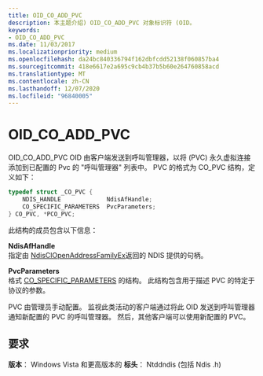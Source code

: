 ```yaml
---
title: OID_CO_ADD_PVC
description: 本主题介绍) OID_CO_ADD_PVC 对象标识符 (OID。
keywords:
- OID_CO_ADD_PVC
ms.date: 11/03/2017
ms.localizationpriority: medium
ms.openlocfilehash: da24bc840336794f162dbfcdd52138f060857ba4
ms.sourcegitcommit: 418e6617e2a695c9cb4b37b5b60e264760858acd
ms.translationtype: MT
ms.contentlocale: zh-CN
ms.lasthandoff: 12/07/2020
ms.locfileid: "96840005"
---
```

# <a name="oid_co_add_pvc"></a>OID_CO_ADD_PVC

OID_CO_ADD_PVC OID 由客户端发送到呼叫管理器，以将 (PVC) 永久虚拟连接添加到已配置的 Pvc 的 "呼叫管理器" 列表中。 PVC 的格式为 CO_PVC 结构，定义如下：

```c++
typedef struct _CO_PVC {
    NDIS_HANDLE             NdisAfHandle;
    CO_SPECIFIC_PARAMETERS  PvcParameters;
} CO_PVC, *PCO_PVC;
```

此结构的成员包含以下信息：

**NdisAfHandle**  
指定由 [NdisClOpenAddressFamilyEx](/windows-hardware/drivers/ddi/ndis/nf-ndis-ndisclopenaddressfamilyex)返回的 NDIS 提供的句柄。

**PvcParameters**  
格式 [CO_SPECIFIC_PARAMETERS](/previous-versions/windows/hardware/network/ff545396(v=vs.85)) 的结构。 此结构包含用于描述 PVC 的特定于协议的参数。

PVC 由管理员手动配置。 监视此类活动的客户端通过将此 OID 发送到呼叫管理器通知新配置的 PVC 的呼叫管理器。 然后，其他客户端可以使用新配置的 PVC。

## <a name="requirements"></a>要求

**版本**： Windows Vista 和更高版本的 **标头**： Ntddndis (包括 Ndis .h) 
